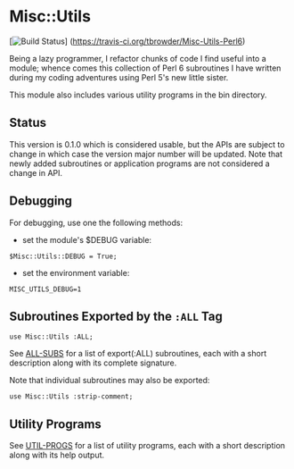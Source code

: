 # Misc::Utils

[![Build Status](https://travis-ci.org/tbrowder/Misc-Utils-Perl6.svg?branch=master)]
  (https://travis-ci.org/tbrowder/Misc-Utils-Perl6)

Being a lazy programmer, I refactor chunks of code I find useful into
a module; whence comes this collection of Perl 6 subroutines I have
written during my coding adventures using Perl 5's new little sister.

This module also includes various utility programs in the bin
directory.

## Status

This version is 0.1.0 which is considered usable, but the APIs are
subject to change in which case the version major number will be
updated. Note that newly added subroutines or application programs are
not considered a change in API.

## Debugging

For debugging, use one the following methods:

- set the module's $DEBUG variable:

```Perl6
$Misc::Utils::DEBUG = True;
```

- set the environment variable:

```Perl6
MISC_UTILS_DEBUG=1
```

## Subroutines Exported by the `:ALL` Tag

```Perl6
use Misc::Utils :ALL;
```

See
[ALL-SUBS](https://github.com/tbrowder/Misc-Utils-Perl6/blob/master/docs/ALL-SUBS.md)
for a list of export(:ALL) subroutines, each with a short description
along with its complete signature.

Note that individual subroutines may also be exported:

```Perl6
use Misc::Utils :strip-comment;
```

## Utility Programs

See
[UTIL-PROGS](https://github.com/tbrowder/Misc-Utils-Perl6/blob/master/docs/UTIL-PROGS.md)
for a list of utility programs, each with a short
description along with its help output.
